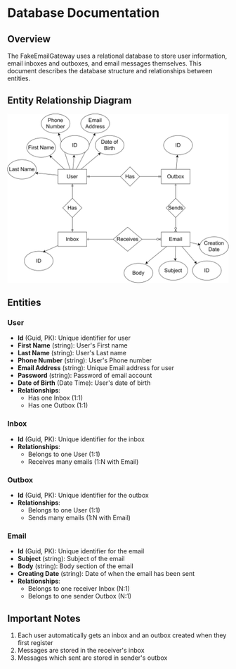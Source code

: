 # Database Documentation

## Overview

The FakeEmailGateway uses a relational database to store user information, email inboxes and outboxes, and email messages themselves. This document describes the database structure and relationships between entities.

## Entity Relationship Diagram

![Entity Relationship Diagram](erd.drawio.svg)

## Entities

### User

- **Id** (Guid, PK): Unique identifier for user
- **First Name** (string): User's First name
- **Last Name** (string): User's Last name
- **Phone Number** (string): User's Phone number
- **Email Address** (string): Unique Email address for user
- **Password** (string): Password of email account
- **Date of Birth** (Date Time): User's date of birth
- **Relationships**:
  - Has one Inbox (1:1)
  - Has one Outbox (1:1)

### Inbox

- **Id** (Guid, PK): Unique identifier for the inbox
- **Relationships**:
  - Belongs to one User (1:1)
  - Receives many emails (1:N with Email)

### Outbox

- **Id** (Guid, PK): Unique identifier for the outbox
- **Relationships**:
  - Belongs to one User (1:1)
  - Sends many emails (1:N with Email)

### Email

- **Id** (Guid, PK): Unique identifier for the email
- **Subject** (string): Subject of the email
- **Body** (string): Body section of the email
- **Creating Date** (string): Date of when the email has been sent
- **Relationships**:
  - Belongs to one receiver Inbox (N:1)
  - Belongs to one sender Outbox (N:1)

## Important Notes

1. Each user automatically gets an inbox and an outbox created when they first register
2. Messages are stored in the receiver's inbox
3. Messages which sent are stored in sender's outbox
